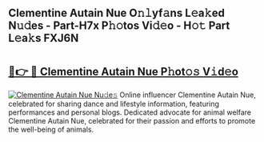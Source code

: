 ## Clementine Autain Nue O𝚗𝚕yf𝚊ns L𝚎a𝚔ed N𝚞𝚍es - Part-H7x P𝚑𝚘tos Vi𝚍𝚎o - H𝚘𝚝 Part L𝚎a𝚔s FXJ6N

# <h2><a href="http://kf1sylx.oniu.top/?m=Clementine+Autain+Nue">🔗👉 🔴 Clementine Autain Nue P𝚑ot𝚘𝚜 V𝚒d𝚎o</a></h2>

[![Clementine Autain Nue Nu𝚍e𝚜](https://i.imgur.com/0qMVB7G.gif)](http://kf1sylx.oniu.top/?m=Clementine+Autain+Nue)
Online influencer Clementine Autain Nue, celebrated for sharing dance and lifestyle information, featuring performances and personal blogs. Dedicated advocate for animal welfare Clementine Autain Nue, celebrated for their passion and efforts to promote the well-being of animals.  
